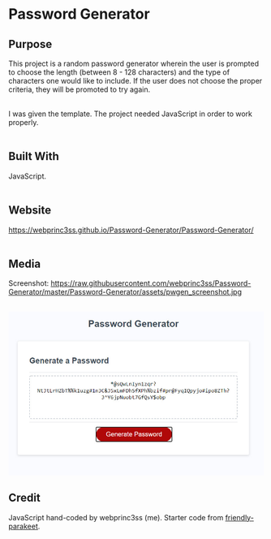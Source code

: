 <h1>Password Generator</h1>

<h2>Purpose</h2>
This project is a random password generator wherein the user is prompted to choose the length (between 8 - 128 characters) and the type of characters one would like to include.  If the user does not choose the proper criteria, they will be promoted to try again.<br><br>

I was given the template.  The project needed JavaScript in order to work properly.
<br><br>

<h2>Built With</h2>
JavaScript.
<br><br>

<h2>Website</h2>
<a href="https://webprinc3ss.github.io/Password-Generator/Password-Generator">https://webprinc3ss.github.io/Password-Generator/Password-Generator/</a>
<br><br>

<h2>Media</h2>
Screenshot: <a href="https://raw.githubusercontent.com/webprinc3ss/Password-Generator/master/Password-Generator/assets/pwgen_screenshot.jpg">https://raw.githubusercontent.com/webprinc3ss/Password-Generator/master/Password-Generator/assets/pwgen_screenshot.jpg</a>
<br><br>

![Screenshot](https://raw.githubusercontent.com/webprinc3ss/Password-Generator/master/Password-Generator/assets/pwgen_screenshot.jpg "Password Generator")

<h2>Credit</h2>
JavaScript hand-coded by webprinc3ss (me).
Starter code from <a href="https://github.com/coding-boot-camp/friendly-parakeet">friendly-parakeet</a>.

